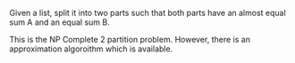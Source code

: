 Given a list, split it into two parts such that both parts have an almost equal sum A and an equal sum B.

This is the NP Complete 2 partition problem. However, there is an approximation algoroithm which is available. 


